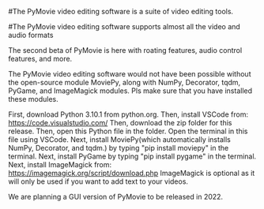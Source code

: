 #The PyMovie video editing software is a suite of video editing tools.

#The PyMovie video editing software supports almost all the video and audio formats

The second beta of PyMovie is here with roating features, audio control features, and more.

The PyMovie video editing software would not have been possible without the open-source module MoviePy, along with NumPy, Decorator, tqdm, PyGame, and ImageMagick modules. Pls make sure that you have installed these modules.

First, download Python 3.10.1 from python.org.
Then, install VSCode from: https://code.visualstudio.com/
Then, download the zip folder for this release.
Then, open this Python file in the folder.
Open the terminal in this file using VSCode. 
Next, install MoviePy(which automatically installs NumPy, Decorator, and tqdm.) by typing "pip install moviepy" in the terminal. 
Next, install PyGame by typing "pip install pygame" in the terminal. 
Next, install ImageMagick from: https://imagemagick.org/script/download.php ImageMagick is optional as it will only be used if you want to add text to your videos. 

We are planning a GUI version of PyMovie to be released in 2022.
